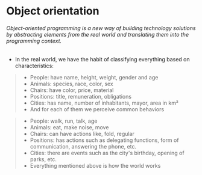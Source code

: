 # Object orientation

###### Object-oriented programming is a new way of building technology solutions by abstracting elements from the real world and translating them into the programming context.

- In the real world, we have the habit of classifying everything based on characteristics:

> - People: have name, height, weight, gender and age
> - Animals: species, race, color, sex
> - Chairs: have color, price, material
> - Positions: title, remuneration, obligations
> - Cities: has name, number of inhabitants, mayor, area in km²
> - And for each of them we perceive common behaviors

> - People: walk, run, talk, age
> - Animals: eat, make noise, move
> - Chairs: can have actions like, fold, regular
> - Positions: has actions such as delegating functions, form of communication, answering the phone, etc.
> - Cities: there are events such as the city's birthday, opening of parks, etc.
> - Everything mentioned above is how the world works